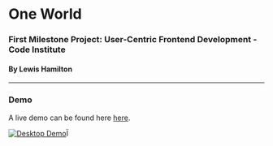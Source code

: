 <h1>One World</h1>
<h3>First Milestone Project: User-Centric Frontend Development - Code Institute</h3>
<h4>By Lewis Hamilton</h4>
<hr>
<h3>Demo</h3>
<p>A live demo can be found here <a href="#" rel="nofollow" target="_blank">here</a>.</p>
<a target="_blank" rel="noopener noreferrer" href="https://raw.githubusercontent.com/hschafer2017/HSCHAFER-Portfolio/master/assets/images/portfolioview.gif"><img src="https://raw.githubusercontent.com/hschafer2017/HSCHAFER-Portfolio/master/assets/images/portfolioview.gif" alt="Desktop Demo" title="Desktop Demo" style="max-width:100%;"></a>Ï






